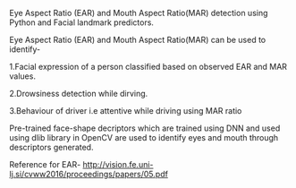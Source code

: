 Eye Aspect Ratio (EAR) and Mouth Aspect Ratio(MAR) detection using Python and Facial landmark predictors.

Eye Aspect Ratio (EAR) and Mouth Aspect Ratio(MAR) can be used to identify-

1.Facial expression of a person classified based on observed EAR and MAR values.

2.Drowsiness detection while dirving.

3.Behaviour of driver i.e attentive while driving using MAR ratio

Pre-trained face-shape decriptors which are trained using DNN  and used using 
dlib library in OpenCV are used to identify eyes and mouth through descriptors
generated.

Reference for EAR- http://vision.fe.uni-lj.si/cvww2016/proceedings/papers/05.pdf

